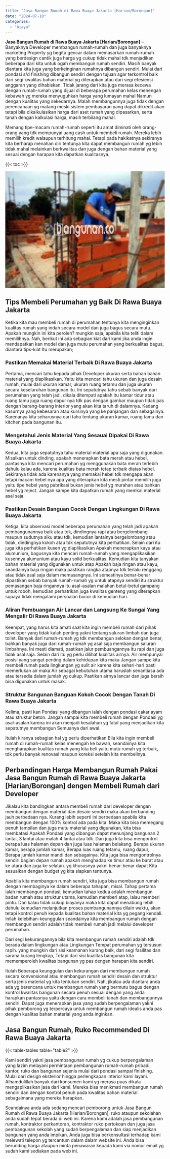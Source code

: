 ```yaml
---
title: "Jasa Bangun Rumah di Rawa Buaya Jakarta [Harian/Borongan]"
date: "2024-07-10"
categories: 
  - "biaya"
---
```


**Jasa Bangun Rumah di Rawa Buaya Jakarta \[Harian/Borongan\]** – Banyaknya Developer membangun rumah-rumah dan juga banyaknya marketing Property yg begitu gencar dalam memasarkan rumah-rumah yang berdesign cantik juga harga yg cukup tidak mahal tdk menjadikan beberapa dari kita untuk ogah membangun rumah sendiri. Masih banyak diantara kita juga yang berkeinginan rumahnya dibangun sendiri. Mulai dari pondasi s/d finishing dibangun sendiri dengan tujuan agar terkontrol baik dari segi kwalitas bahan material yg diterapkan atau dari segi efesiensi anggaran yang dihabiskan. Tidak jarang dari kita juga merasa kecewa dengan rumah-rumah yang dijual di beberapa perumahan kelas menengah kebawah yg mereka menyuguhkan harga yang lumayan mahal Namun dengan kualitas yang sekedarnya. Malah membangunnya juga tidak dengan perencanaan yg matang meski sistem pembayaran yang dapat dikredit akan tetapi bila dikalkulasikan harga dari aset rumah yang dipasarkan, serta tanah dengan kalkulasi harga, masih terbilang mahal.

Memang tipe-macam rumah-rumah seperti itu amat diminati oleh orang-orang yang tdk mempunyai uang cash untuk membeli rumah. Mereka lebih memilih kredit walaupun terhitung mahal. Tetapi pada hakikatnya sekiranya kita berharap menahan diri tentunya kita dapat membangun rumah yg lebih tidak mahal melainkan berkwalitas dan juga dengan bahan material yang sesuai dengan harapan kita dapatkan kualitasnya.

{{< toc >}}

![Jasa Bangun Rumah di Rawa Buaya Jakarta [Harian/Borongan]](/images/borong-bangunan-17.png)

## Tips Membeli Perumahan yg Baik Di Rawa Buaya Jakarta

Ketika kita mau membeli rumah di perumahan tentunya kita menginginkan kualitas rumah yang indah secara model dan juga bagus secara mutu. Apakah mungkin ini kita peroleh? mungkin saja, apabila kita teliti dalam memilihnya. Nah, berikut ini ada sebagian kiat dari kami jika anda ingin mendapatkan kan model dan juga mutu perumahan yang berkualitas bagus, diantara tips-kiat Itu merupakan;

### Pastikan Memakai Material Terbaik Di Rawa Buaya Jakarta

Pertama, mencari tahu kepada pihak Developer ukuran serta bahan bahan material yang diaplikasikan. Yaitu kita mencari tahu ukuran dan juga desain rumah, mulai dari ukuran kamar, ukuran ruang tetamu dan juga ukuran secara keseluruhan bangunan itu. Ini sepatutnya tahu sebab banyak dari perumahan yang telah jadi, dikala ditempati apakah itu kamar tidur atau ruang tamu juga ruang dapur nya tdk pas dengan gambar maupun tidak pas dengan barang-barang interior yang akan kita taruh di dalamnya. Kadang kasurnya yang kebesaran atau kursinya yang ke panjangan dan sebagainya. Karenanya kita seharusnya cari tahu tentang ukuran kamar, ruang tamu dan kitchen pada bangunan itu.

### Mengetahui Jenis Material Yang Sesauai Dipakai Di Rawa Buaya Jakarta

Kedua, kita juga sepatutnya tahu material material apa saja yang digunakan. Misalkan untuk dinding, apakah menerapkan bata merah atau hebel, pantasnya kita mencari perumahan yg menggunakan bata merah terlebih dahulu kalau ada, karena kualitas bata merah tetap terbaik diatas hebel. Sekiranya tidak ada karenanya yang memakai hebel tdk mengapa akan tetapi macam hebel nya apa yang diterapkan kita mesti pintar memilih juga yaitu tipe hebel yang pabrikasi bukan jenis hebel yg murahan atau bahkan hebel yg reject. Jangan sampe kita dapatkan rumah yang memkai material asal saja.

### Pastikan Desain Banguan Cocok Dengan Lingkungan Di Rawa Buaya Jakarta

Ketiga, kita observasi model beberapa perumahan yang telah jadi apakah pembangunannya baik atau tdk, dindingnya rapi atau bergelombang maupun sudutnya siku atau tdk, kemudian lantainya bergelombang atau tidak, dindingnya kokoh atau tdk sepatutnya kita perhatikan. Selain dari itu juga kita perhatikan kusen yg diaplikasikan Apakah menerapkan kayu atau alumunium, bagusnya kita mencari rumah-rumah yang mengaplikasikan kusennya alumunium atau kayu solid berkualitas. Kemudian kita tanyakan bahan material yang digunakan untuk atap Apakah baja ringan atau kayu, seandainya baja ringan maka pastikan rangka atapnya tdk terlalu renggang atau tidak asal saja dalam memasangnya. Ini semestinya benar-benar dipastikan sebab banyak rumah-rumah yg untuk atapnya sendiri itu struktur pemasangan baja ringannya itu asal-asalan malahan betul-betul gampang untuk roboh, kemudian perhatrikan juga kwalitas genteng yang diterapkan supaya tidak mengalami persoalan bocor di kemudian hari.

### Aliran Pembuangan Air Lancar dan Langsung Ke Sungai Yang Mengalir Di Rawa Buaya Jakarta

Keempat, yang harus kita amati saat kita ingin membeli rumah dari pihak developer yang tidak kalah penting yakni tentang saluran limbah dan juga toilet. Banyak dari rumah-rumah yg tdk membangun selokan dengan benar, bahkan banyak juga dari rumah-rumah yg asal saja membangun saluran limbahnya. Ini mesti diamati, pastikan jalur pembuangannya itu rapi dan juga tidak asal saja. Selain dari itu yg perlu dilihat kualitas airnya. Air mempunyai posisi yang sangat penting dalam kehidupan kita maka Jangan sampe kita membeli rumah pada lingkungan yg sulit air karena kita sehari-hari pasti memerlukan air maka Air sebagai kebutuhan utama haruslah senantiasa ada atau tersedia dalam jumlah yg cukup. Pastikan airnya lancar dan juga bersih bisa digunakan untuk masak.

### Struktur Bangunan Banguan Kokoh Cocok Dengan Tanah Di Rawa Buaya Jakarta

Kelima, pasti kan Pondasi yang dibangun ialah dengan pondasi cakar ayam atau struktur beton. Jangan sampai kita membeli rumah dengan Pondasi yg asal-asalan karena ini akan menjadi kesalahan yg fatal yang menjadikan kita sepatutnya membangun Semuanya dari awal.

Itulah kiranya sebagian hal yg perlu diperhatikan Bila kita ingin membeli rumah di rumah-rumah kelas menengah ke bawah, seandainya kita mengharapkan kualitas rumah yang kita beli yaitu mutu rumah yg terbaik, tdk perlu banyak renovasi maupun koreksi setelah kita membelinya.

## Perbandingan Harga Membangun Rumah Pakai Jasa Bangun Rumah di Rawa Buaya Jakarta \[Harian/Borongan\] dengen Membeli Rumah dari Developer

Jikalau kita bandingkan antara membeli rumah dari developer dengan membangun dengan material dan desain sendiri maka akan berbanding jauh perbedaan nya. Kurang lebih seperti ini perbedaan apabila kita membangun dengan 100% kontrol ada pada kita. Maka kita bisa memegang penuh tampilan dan juga mutu material yang digunakan, kita bisa membatasi Apakah Pondasi yang dibangun dapat menunjang bangunan 2 lantai, 3 lantai atau malah 4 lantai atau tdk. Dan juga kita bisa mengontrol berapa luas halaman depan dan juga luas halaman belakang. Berapa ukuran kamar, berapa jumlah kamar, Berapa luas ruang tetamu, ruang dapur, Berapa jumlah kamar mandi dan sebagainya. Kita juga bisa mengontrolnya sendiri bagian depan rumah apakah menghadap ke timur atau ke barat atau ke utara dan juga ke selatan. yg khususnya yakni benar-benar dapat Kita sesuaikan dengan budget yg kita siapkan tentunya.

Apabila kita membangun rumah sendiri, kita juga bisa membangun rumah dengan membaginya ke dalam beberapa tahapan, misal. Tahap pertama ialah membangun pondasi, kemudian tahap kedua adalah membangun badan rumah atau struktur utama, kemudian memberi atap, lalau memberi pintu. Dan kalau tidak cukup biayanya maka kita dapat menabung lebih dahulu kemudian melanjutkan proses pembangunannya dilain waktu, akan tetapi kontrol penuh kepada kualitas bahan material kita yg pegang kendali. Inilah kelebihan-keunggulan seandainya kita membangun rumah dengan membangun sendiri adalah tidak membeli rumah jadi melalui developer perumahan.

Dari segi kekurangannya bila kita membangun rumah sendiri adalah tdk berada dalam lingkungan atau Lingkungan Tempat perumahan yg tersusun rapih. yang mungkin dari sisi keamanan kurang baik, dari segi fasilitas dan sarana kurang lengkap, Tetapi dari sisi kualitas bangunan kita mememperoleh kwalitas bangunan yg pas dengan harapan kita sendiri.

Itulah Beberapa keunggulan dan kekurangan dari membangun rumah secara konvensional atau membangun rumah sendiri desain dan struktur serta jenis material yg kita tentukan sendiri. Nah, jikalau ada diantara anda ada yg berencana untuk membangun rumah yang bermutu bagus dengan kontrol kwalitas bangunan secara penuh sesuai dengan yang anda harapkan pantasnya yaitu dengan cara membeli tanah dan membangunnya sendiri. Dapat juga menerapkan jasa yang sudah berpengalaman yakni pihak pemborong yg terpercaya untuk membangun rumah idealis anda pas dengan kualitas bahan material yang anda inginkan.

## Jasa Bangun Rumah, Ruko Recommended Di Rawa Buaya Jakarta

{{< table-tables table="table2" >}}

Kami sendiri yakni jasa pembangunan rumah yg cukup berpengalaman yang lazim melayani permintaan pembangunan rumah-rumah pribadi, kantor, ruko dan bangunan sejenis mulai dari pondasi sampai finishing. Mulai dari design eksterior hingga perlengkapan interior kami layani. Alhamdulillah banyak dari konsumen kami yg merasa puas dikala mengaplikasikan jasa dari kami. Mereka bisa menikmati membangun rumah sendiri dan dengan kontrol penuh pada kwalitas bahan material sebagaimana yang mereka harapkan.

Seandainya anda ada sedang mencari pemborong untuk Jasa Bangun Rumah di Rawa Buaya Jakarta \[Harian/Borongan\], ruko ataupun sekolahan anda sudah tepat berada di web ini. Karena kami adalah jasa pembangunan rumah, kontraktor perkantoran, kontraktor ruko pertokoan dan juga jasa pembangunan sekolah yang sudah berpengalaman dan siap menjadikan bangunan yang anda impikan. Anda juga bisa berkonsultasi terhadap kami melewati telepon yg tercantum dalam dalam website ini. Anda bisa berunding harga ataupun minta penawaran kepada kami via nomor email yg sudah kami sediakan pada web ini.
